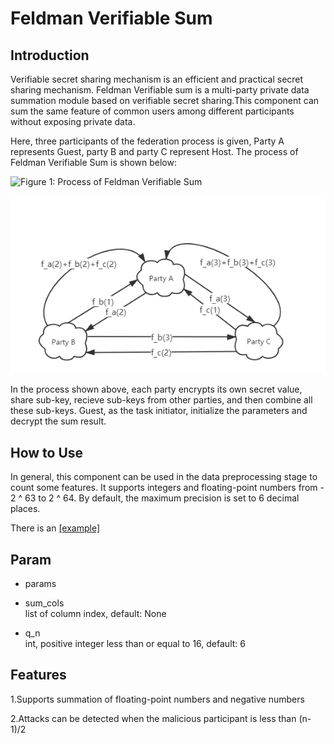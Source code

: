 # Feldman Verifiable Sum

## Introduction

Verifiable secret sharing mechanism is an efficient and practical secret
sharing mechanism. Feldman Verifiable sum is a multi-party private data
summation module based on verifiable secret sharing.This component can
sum the same feature of common users among different participants
without exposing private data.

Here, three participants of the federation process is given, Party A
represents Guest, party B and party C represent Host. The process of
Feldman Verifiable Sum is shown below:

![Figure 1: Process of Feldman Verifiable
Sum](../../images/feldman_verifiable_sum.png)

![Figure 2: Process of share sub-key](../../images/share_sub-key.png)

In the process shown above, each party encrypts its own secret value,
share sub-key, recieve sub-keys from other parties, and then combine all
these sub-keys. Guest, as the task initiator, initialize the parameters
and decrypt the sum result.

## How to Use

In general, this component can be used in the data preprocessing stage
to count some features. It supports integers and floating-point numbers
from - 2 ^ 63 to 2 ^ 64. By default, the maximum precision is set to 6
decimal places.

There is an
[\[example\]](../../../examples/pipeline/feldman_verifiable_sum)

## Param

  - params

  - sum\_cols  
    list of column index, default: None

  - q\_n  
    int, positive integer less than or equal to 16, default: 6

## Features

1.Supports summation of floating-point numbers and negative numbers

2.Attacks can be detected when the malicious participant is less than
(n-1)/2
